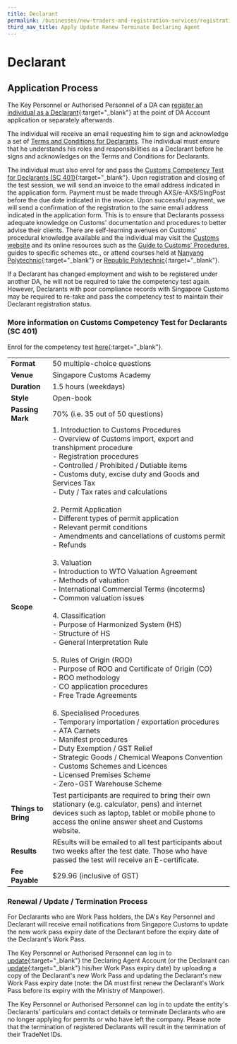 ```yaml
---
title: Declarant 
permalink: /businesses/new-traders-and-registration-services/registration-services/apply-update-renew-terminate-declaring-agent-account-and-declarant/declarant
third_nav_title: Apply Update Renew Terminate Declaring Agent
---
```



# Declarant

## Application Process

The Key Personnel or Authorised Personnel of a DA can [register an individual as a Declarant](https://www.tradenet.gov.sg/TN41EFORM/tds/sp/splogin.do?action=init_acct){:target="_blank"} at the point of DA Account application or separately afterwards.

The individual will receive an email requesting him to sign and acknowledge a set of [Terms and Conditions for Declarants](/documents/businesses/TCs-Declarant-final.pdf). The individual must ensure that he understands his roles and responsibilities as a Declarant before he signs and acknowledges on the Terms and Conditions for Declarants.

The individual must also enrol for and pass the [Customs Competency Test for Declarants (SC 401)](https://go.gov.sg/sc401){:target="_blank"}. Upon registration and closing of the test session, we will send an invoice to the email address indicated in the application form. Payment must be made through AXS/e-AXS/SIngPost before the due date indicated in the invoice. Upon successful payment, we will send a confirmation of the registration to the same email address indicated in the application form. This is to ensure that Declarants possess adequate knowledge on Customs' documentation and procedures to better advise their clients. There are self-learning avenues on Customs' procedural knowledge available and the individual may visit the  [Customs website](https://www.customs.gov.sg/) and its online resources such as the  [Guide to Customs' Procedures](/businesses/business-resources/elearning), guides to specific schemes etc., or attend courses held at  [Nanyang Polytechnic](https://www.nyp.edu.sg/schools/sbm/lifelong-learning.html?id=other-short-courses){:target="_blank"}  or  [Republic Polytechnic](https://www.rp.edu.sg/ace/course-summary?searchKeyword=customs){:target="_blank"}.

If a Declarant has changed employment and wish to be registered under another DA, he will not be required to take the competency test again. However, Declarants with poor compliance records with Singapore Customs may be required to re-take and pass the competency test to maintain their Declarant registration status.

### More information on Customs Competency Test for Declarants (SC 401)

Enrol for the competency test [here](https://go.gov.sg/sc401){:target="_blank"}.

|  |  |
|--|--|
|**Format**  | 50 multiple-choice questions |
|**Venue**  | Singapore Customs Academy |
|**Duration**  | 1.5 hours (weekdays) |
| **Style** | Open-book |
| **Passing<br>Mark** | 70% (i.e. 35 out of 50 questions) |
| **Scope** | 1.  Introduction to Customs Procedures<br> -   Overview of Customs import, export and transhipment procedure<br> -   Registration procedures<br>  -   Controlled / Prohibited / Dutiable items<br> -   Customs duty, excise duty and Goods and Services Tax<br>-   Duty / Tax rates and calculations<br><br>2.  Permit Application<br>-   Different types of permit application<br>-   Relevant permit conditions<br>-   Amendments and cancellations of customs permit<br>-   Refunds<br><br>3.  Valuation<br>-   Introduction to WTO Valuation Agreement<br>-   Methods of valuation<br>-   International Commercial Terms (incoterms)<br>-   Common valuation issues<br><br>4.  Classification<br>-   Purpose of Harmonized System (HS)<br>-   Structure of HS<br>-   General Interpretation Rule<br><br>5.  Rules of Origin (ROO)<br>-   Purpose of ROO and Certificate of Origin (CO)<br>-   ROO methodology<br>-   CO application procedures<br>-   Free Trade Agreements<br><br>6.  Specialised Procedures<br>-   Temporary importation / exportation procedures<br>-   ATA Carnets<br>-   Manifest procedures<Br>-   Duty Exemption / GST Relief<br>-   Strategic Goods / Chemical Weapons Convention<br>-   Customs Schemes and Licences<br>-   Licensed Premises Scheme<br>-   Zero-GST Warehouse Scheme |
| **Things to Bring** | Test participants are required to bring their own stationary (e.g. calculator, pens) and internet devices such as laptop, tablet or mobile phone to access the online answer sheet and Customs website.|
| **Results** | REsults will be emailed to all test participants about two weeks after the test date. Those who have passed the test will receive an E-certificate. |
| **Fee Payable** | $29.96 (inclusive of GST) |

### Renewal / Update / Termination Process

For Declarants who are Work Pass holders, the DA's Key Personnel and Declarant will receive email notifications from Singapore Customs to update the new work pass expiry date of the Declarant before the expiry date of the Declarant's Work Pass.

The Key Personnel or Authorised Personnel can log in to  [update](https://www.tradenet.gov.sg/TN41EFORM/tds/sp/splogin.do?action=init_acct){:target="_blank"}  the Declaring Agent Account (or the Declarant can  [update](https://www.tradenet.gov.sg/TN41EFORM/tds/sp/splogin.do?action=init_acct){:target="_blank"} his/her Work Pass expiry date) by uploading a copy of the Declarant's new Work Pass and updating the Declarant's new Work Pass expiry date (note: the DA must first renew the Declarant's Work Pass before its expiry with the Ministry of Manpower).

The Key Personnel or Authorised Personnel can log in to update the entity's Declarants' particulars and contact details or terminate Declarants who are no longer applying for permits or who have left the company. Please note that the termination of registered Declarants will result in the termination of their TradeNet IDs.
